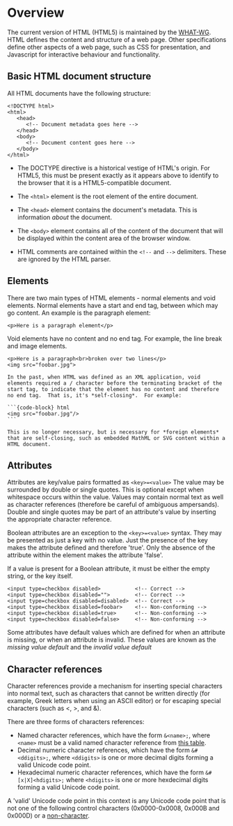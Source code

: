 # Overview

The current version of HTML (HTML5) is maintained by the [WHAT-WG](https://html.spec.whatwg.org/multipage/).  HTML defines the content and structure of a web page.  Other specifications define other aspects of a web page, such as CSS for presentation, and Javascript for interactive behaviour and functionality.

## Basic HTML document structure

All HTML documents have the following structure:

```{code-block} HTML
<!DOCTYPE html>
<html>
   <head>
      <!-- Document metadata goes here -->
   </head>
   <body>
      <!-- Document content goes here -->
   </body>
</html>
```

 * The DOCTYPE directive is a historical vestige of HTML's origin.  For HTML5, this must be present exactly as it appears above to identify to the browser that it is a HTML5-compatible document.

 * The ``<html>`` element is the root element of the entire document.

 * The ``<head>`` element contains the document's metadata.  This is information *about* the document.

 * The ``<body>`` element contains all of the content of the document that will be displayed within the content area of the browser window.

 * HTML comments are contained within the ``<!--`` and ``-->`` delimiters.  These are ignored by the HTML parser.

 ## Elements

 There are two main types of HTML elements - normal elements and void elements.  Normal elements have a start and end tag, between which may go content.  An example is the paragraph element:

 ```{code-block} HTML
<p>Here is a paragraph element</p>
```

Void elements have no content and no end tag.  For example, the line break and image elements.

 ```{code-block} HTML
<p>Here is a paragraph<br>broken over two lines</p>
<img src="foobar.jpg">
```

````{note}
In the past, when HTML was defined as an XML application, void elements required a / character before the terminating bracket of the start tag, to indicate that the element has no content and therefore no end tag.  That is, it's *self-closing*.  For example:

```{code-block} html
<img src="foobar.jpg"/>
```

This is no longer necessary, but is necessary for *foreign elements* that are self-closing, such as embedded MathML or SVG content within a HTML document.
````

## Attributes

Attributes are key/value pairs formatted as ``<key>=<value>`` The value may be surrounded by double or single quotes.  This is optional except when whitespace occurs within the value.  Values may contain normal text as well as character references (therefore be careful of ambiguous ampersands).  Double and single quotes may be part of an attribute's value by inserting the appropriate character reference.

Boolean attributes are an exception to the ``<key>=<value>`` syntax.  They may be presented as just a key with no value.  Just the presence of the key makes the attribute defined and therefore 'true'.  Only the absence of the attribute within the element makes the attribute 'false'.  

If a value is present for a Boolean attribute, it must be either the empty string, or the key itself.  
```{code-block} html
<input type=checkbox disabled>           <!-- Correct -->
<input type=checkbox disabled="">        <!-- Correct -->
<input type=checkbox disabled=disabled>  <!-- Correct -->
<input type=checkbox disabled=foobar>    <!-- Non-conforming -->
<input type=checkbox disabled=true>      <!-- Non-conforming -->
<input type=checkbox disabled=false>     <!-- Non-conforming -->
```

Some attributes have default values which are defined for when an attribute is missing, or when an attribute is invalid.  These values are known as the *missing value default* and the *invalid value default*

## Character references

Character references provide a mechanism for inserting special characters into normal text, such as characters that cannot be written directly (for example, Greek letters when using an ASCII editor) or for escaping special characters (such as \<, \>, and &).

There are three forms of characters references:

 * Named character references, which have the form ``&<name>;``, where ``<name>`` must be a valid named character reference from [this table](https://html.spec.whatwg.org/multipage/named-characters.html#named-character-references).
 * Decimal numeric character references, which have the form ``&#<ddigits>;``, where ``<ddigits>`` is one or more decimal digits forming a valid Unicode code point.
 * Hexadecimal numeric character references, which have the form ``&#[x|X]<hdigits>;`` where ``<hdigits>`` is one or more hexdecimal digits forming a valid Unicode code point.

A 'valid' Unicode code point in this context is any Unicode code point that is not one of the following control characters (0x0000-0x0008, 0x000B and 0x000D) or a [non-character](https://infra.spec.whatwg.org/#noncharacter).